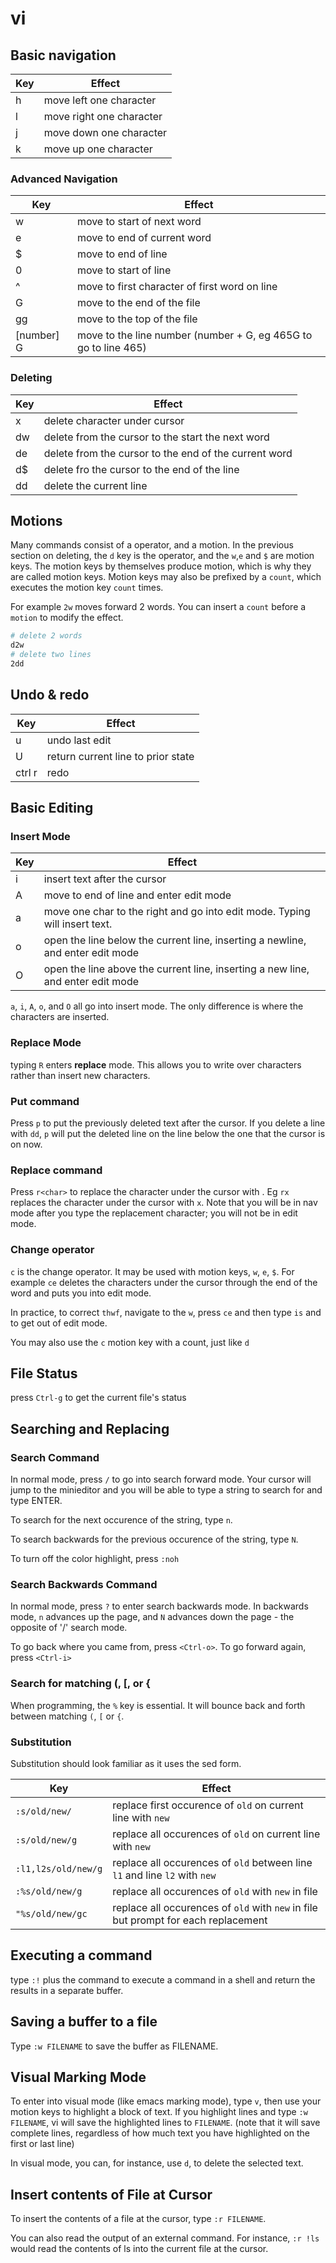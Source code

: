 # vi
## Basic navigation

Key | Effect
--- | ---
h | move left one character
l | move right one character
j | move down one character
k | move up one character

### Advanced Navigation

Key | Effect
--- | ---
w | move to start of next word
e | move to end of current word
$ | move to end of line
0 | move to start of line
^ | move to first character of first word on line
G | move to the end of the file
gg | move to the top of the file
[number] G | move to the line number (number + G, eg 465G to go to line 465)

### Deleting

Key | Effect
--- | ---
x | delete character under cursor
dw | delete from the cursor to the start the next word
de | delete from the cursor to the end of the current word
d$ | delete fro the cursor to the end of the line
dd | delete the current line

## Motions
Many commands consist of a operator, and a motion.
In the previous section on deleting, the `d` key is the operator, and the `w`,`e` and `$` are motion keys. The motion keys by themselves produce motion, which is why they are called motion keys. Motion keys may also be prefixed by a `count`, which executes the motion key `count` times. 

For example `2w` moves forward 2 words. You can insert a `count` before a `motion` to modify the effect. 

```sh
# delete 2 words 
d2w
# delete two lines
2dd
```
## Undo & redo
Key | Effect
--- | ---
u | undo last edit
U | return current line to prior state
ctrl r | redo 

## Basic Editing
### Insert Mode
Key | Effect
--- | ---
i | insert text after the cursor
A | move to end of line and enter edit mode
a | move one char to the right and go into edit mode. Typing will insert text.
o | open the line below the current line, inserting a newline, and enter edit mode
O | open the line above the current line, inserting a new line, and enter edit mode

`a`, `i`, `A`, `o`, and `O` all go into insert mode. The only difference is where the characters are inserted.
### Replace Mode
typing `R` enters **replace** mode. This allows you to write over characters rather than insert new characters.

### Put command
Press `p` to put the previously deleted text after the cursor. If you delete a line with `dd`, `p` will put the deleted line on the line below the one that the cursor is on now.

### Replace command 
Press `r<char>` to replace the character under the cursor with <char>. Eg `rx` replaces the character under the cursor with `x`. Note that you will be in nav mode after you type the replacement character; you will not be in edit mode.
 
 ### Change operator
  `c` is the change operator. It may be used with motion keys, `w`, `e`, `$`. For example `ce` deletes the characters under the cursor through the end of the word and puts you into edit mode. 
 
 In practice, to correct `thwf`, navigate to the `w`, press `ce` and then type `is` and <esc> to get out of edit mode.
 
 You may also use the `c` motion key with a count, just like `d`

## File Status
press `Ctrl-g` to get the current file's status

## Searching and Replacing 
### Search Command
In normal mode, press `/` to go into search forward mode. Your cursor will jump to the minieditor and you will be able to type a string to search for and type ENTER. 

To search for the next occurence of the string, type `n`.

To search backwards for the previous occurence of the string, type `N`.

To turn off the color highlight, press `:noh`

### Search Backwards Command
In normal mode, press `?` to enter search backwards mode. In backwards mode, `n` advances up the page, and `N` advances down the page - the opposite of '/' search mode.

To go back where you came from, press `<Ctrl-o>`. To go forward again, press `<Ctrl-i>`
### Search for matching (, [, or {
When programming, the `%` key is essential. It will bounce back and forth between matching `(`, `[` or `{`. 

### Substitution
Substitution should look familiar as it uses the sed form.

Key | Effect
--- | ---
`:s/old/new/` | replace first occurence of `old` on current line with `new`
`:s/old/new/g` | replace all occurences of `old` on current line with `new`
`:l1,l2s/old/new/g` | replace all occurences of `old` between line `l1` and line `l2` with `new`
`:%s/old/new/g` | replace all occurences of `old` with `new` in file
`"%s/old/new/gc` | replace all occurences of `old` with `new` in file but prompt for each replacement

## Executing a command
type `:!` plus the command to execute a command in a shell and return the results in a separate buffer.

## Saving a buffer to a file
Type `:w FILENAME` to save the buffer as FILENAME.
## Visual Marking Mode
To enter into visual mode (like emacs marking mode), type `v`, then use your motion keys to highlight a block of text.
If you highlight lines and type `:w FILENAME`, vi will save the highlighted lines to `FILENAME`. (note that it will save complete lines, regardless of how much text you have highlighted on the first or last line)

In visual mode, you can, for instance, use `d`, to delete the selected text.
## Insert contents of File at Cursor
To insert the contents of a file at the cursor, type `:r FILENAME`.

You can also read the output of an external command. For instance, `:r !ls` would read the contents of ls into the current file at the cursor.
